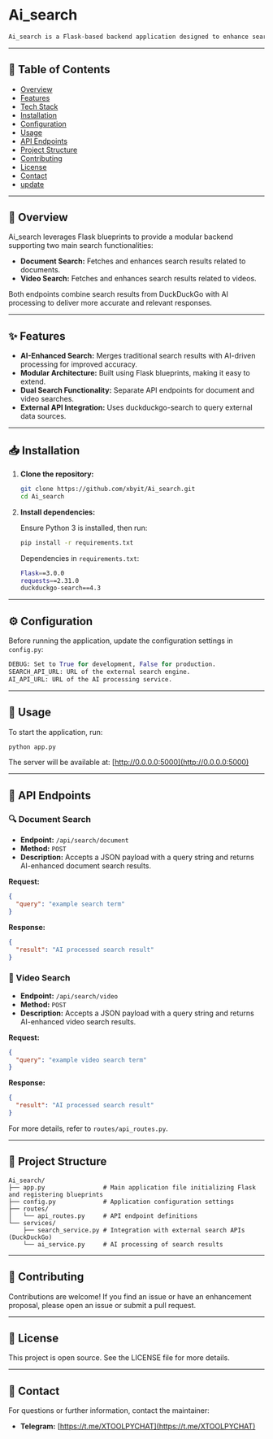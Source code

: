 

# Ai_search
```markdown
Ai_search is a Flask-based backend application designed to enhance search results for documents and videos using AI processing. It integrates external search services to refine and improve the relevance of search results.
```
---

## 📌 Table of Contents

- [Overview](#overview)
- [Features](#features)
- [Tech Stack](#tech-stack)
- [Installation](#installation)
- [Configuration](#configuration)
- [Usage](#usage)
- [API Endpoints](#api-endpoints)
- [Project Structure](#project-structure)
- [Contributing](#contributing)
- [License](#license)
- [Contact](#contact)
- [update](https://github.com/xbyit/Ai_search/blob/master/Update.md)
---

## 📖 Overview

Ai_search leverages Flask blueprints to provide a modular backend supporting two main search functionalities:

- **Document Search:** Fetches and enhances search results related to documents.
- **Video Search:** Fetches and enhances search results related to videos.

Both endpoints combine search results from DuckDuckGo with AI processing to deliver more accurate and relevant responses.

---

## ✨ Features

- **AI-Enhanced Search:** Merges traditional search results with AI-driven processing for improved accuracy.
- **Modular Architecture:** Built using Flask blueprints, making it easy to extend.
- **Dual Search Functionality:** Separate API endpoints for document and video searches.
- **External API Integration:** Uses duckduckgo-search to query external data sources.

---

## 📥 Installation

1. **Clone the repository:**
    ```sh
    git clone https://github.com/xbyit/Ai_search.git
    cd Ai_search
    ```

2. **Install dependencies:**

    Ensure Python 3 is installed, then run:
    ```sh
    pip install -r requirements.txt
    ```

    Dependencies in `requirements.txt`:
    ```sh
    Flask==3.0.0
    requests==2.31.0
    duckduckgo-search==4.3
    ```

---

## ⚙️ Configuration

Before running the application, update the configuration settings in `config.py`:
```python
DEBUG: Set to True for development, False for production.
SEARCH_API_URL: URL of the external search engine.
AI_API_URL: URL of the AI processing service.
```

---

## 🚀 Usage

To start the application, run:
```sh
python app.py
```

The server will be available at:
[http://0.0.0.0:5000](http://0.0.0.0:5000)

---

## 📡 API Endpoints

### 🔍 Document Search

- **Endpoint:** `/api/search/document`
- **Method:** `POST`
- **Description:** Accepts a JSON payload with a query string and returns AI-enhanced document search results.

**Request:**
```json
{
  "query": "example search term"
}
```

**Response:**
```json
{
  "result": "AI processed search result"
}
```

### 🎥 Video Search

- **Endpoint:** `/api/search/video`
- **Method:** `POST`
- **Description:** Accepts a JSON payload with a query string and returns AI-enhanced video search results.

**Request:**
```json
{
  "query": "example video search term"
}
```

**Response:**
```json
{
  "result": "AI processed search result"
}
```

For more details, refer to `routes/api_routes.py`.

---

## 📂 Project Structure

```
Ai_search/
├── app.py                # Main application file initializing Flask and registering blueprints
├── config.py             # Application configuration settings
├── routes/
│   └── api_routes.py     # API endpoint definitions
└── services/
    ├── search_service.py # Integration with external search APIs (DuckDuckGo)
    └── ai_service.py     # AI processing of search results
```

---

## 🤝 Contributing

Contributions are welcome! If you find an issue or have an enhancement proposal, please open an issue or submit a pull request.

---

## 📜 License

This project is open source. See the LICENSE file for more details.

---

## 📧 Contact

For questions or further information, contact the maintainer:

- **Telegram:** [https://t.me/XTOOLPYCHAT](https://t.me/XTOOLPYCHAT)

